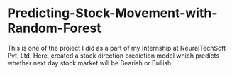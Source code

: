 # Predicting-Stock-Movement-with-Random-Forest
This is one of the project I did as a part of my Internship at NeuralTechSoft Pvt. Ltd. Here, created a stock direction prediction model which predicts whether next day stock market will be Bearish or Bullish.
